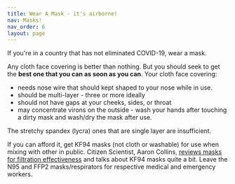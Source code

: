 ```yaml
---
title: Wear A Mask - it's airborne!
nav: Masks!
nav_order: 6
layout: page
---
```


If you're in a country that has not eliminated COVID-19, wear a mask.

Any cloth face covering is better than nothing. But you should seek to get the **best one that you can as soon as you can**. Your cloth face covering:

* needs nose wire that should kept shaped to your nose while in use.
* should be multi-layer - three or more ideally
* should not have gaps at your cheeks, sides, or throat
* may concentrate virons on the outside - wash your hands after touching a dirty mask and wash/dry the mask after use.

The stretchy spandex (lycra) ones that are single layer are insufficient.

If you can afford it, get KF94 masks (not cloth or washable) for use when mixing with other in public. Citizen Scientist, Aaron Collins, [reviews masks for filtration effectiveness](https://www.youtube.com/channel/UC3fF_rzkmZD0ufN685YE7lg) and talks about KF94 masks quite a bit.  Leave the N95 and FFP2 masks/respirators for respective medical and emergency workers.
